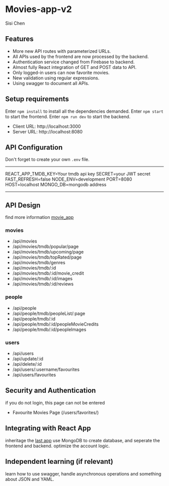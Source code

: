 # Movies-app-v2

Sisi Chen

## Features

- More new API routes with parameterized URLs.
- All APIs used by the frontend are now processed by the backend.
- Authentication service changed from Firebase to backend.
- Almost fully React integration of GET and POST data to API.
- Only logged-in users can now favorite movies.
- New validation using regular expressions.
- Using swagger to document all APIs.

## Setup requirements

Enter `npm install` to install all the dependencies demanded.
Enter `npm start` to start the frontend.
Enter `npm run dev` to start the backend.

- Client URL: http://localhost:3000
- Server URL: http://localhost:8080

## API Configuration

Don't forget to create your own `.env` file.
***
REACT_APP_TMDB_KEY=Your tmdb api key
SECRET=your JWT secret
FAST_REFRESH=false
NODE_ENV=development
PORT=8080
HOST=localhost
MONGO_DB=mongodb address
***

## API Design

find more information [movie_app](https://app.swaggerhub.com/apis-docs/chenAstra/movie_app/1.0.0)

### movies
- /api/movies
- /api/movies/tmdb/popular/page
- /api/movies/tmdb/upcoming/page
- /api/movies/tmdb/topRated/page
- /api/movies/tmdb/genres
- /api/movies/tmdb/:id
- /api/movies/tmdb/:id/movie_credit
- /api/movies/tmdb/:id/images
- /api/movies/tmdb/:id/reviews

### people

- /api/people
- /api/people/tmdb/peopleList/:page
- /api/people/tmdb/:id
- /api/people/tmdb/:id/peopleMovieCredits
- /api/people/tmdb/:id/peopleImages

### users

- /api/users
- /api/update/:id
- /api/delete/:id
- /api/users/:username/favourites
- /api/users/favourites

## Security and Authentication

if you do not login, this page can not be entered

- Favourite Movies Page (/users/favorites/)

## Integrating with React App

inheritage the [last app](https://github.com/Bdeparture/Movies-app)
use MongoDB to create database, and seperate the frontend and backend.
optimize the account logic.

## Independent learning (if relevant)

learn how to use swagger, handle asynchronous operations and something about JSON and YAML.
